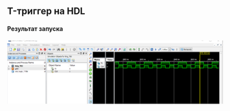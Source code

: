## T-триггер на HDL
#### Результат запуска 
![Иллюстрация к проекту](https://github.com/vladbusov/DigitalMicroschemeProg/raw/master/thdl/image.png)
